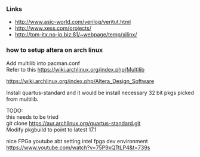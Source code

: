 ### Links
- http://www.asic-world.com/verilog/veritut.html
- http://www.xess.com/projects/
- http://tom-itx.no-ip.biz:81/~webpage/temp/xilinx/

### how to setup altera on arch linux

Add multilib into pacman.conf  
Refer to this https://wiki.archlinux.org/index.php/Multilib  

https://wiki.archlinux.org/index.php/Altera_Design_Software

Install quartus-standard and it would be install necessary 32 bit pkgs picked
from multilib.  

TODO:  
this needs to be tried   
git clone https://aur.archlinux.org/quartus-standard.git   
Modify pkgbuild to point to latest 17.1

nice FPGa youtube abt setting intel fpga dev environment
https://www.youtube.com/watch?v=75P9xQTtLP4&t=739s
